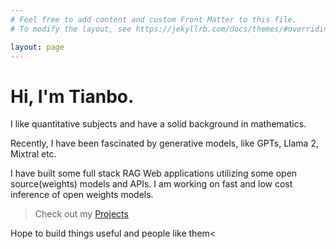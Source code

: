 ```yaml
---
# Feel free to add content and custom Front Matter to this file.
# To modify the layout, see https://jekyllrb.com/docs/themes/#overriding-theme-defaults

layout: page
---
```


<h1>Hi, I'm Tianbo.</h1>

I like quantitative subjects and have a solid background in mathematics.

Recently, I have been fascinated by generative models, like GPTs, Llama 2, Mixtral etc.

<!-- After figuring out the theoretical aspects of these models,  -->
I have built some full stack RAG Web applications utilizing some open source(weights) models and APIs.  I am working on fast and low cost inference of open weights models.

> Check out my <a href="{{ site.url }}/projects/">Projects</a>

Hope to build things useful and people like them<

<!-- <h3>I like quantitative subjects and have a solid background in mathematics.</h3>
<h3>Recently, I have been fascinated by generative models, like GPTs, Llama 2 etc.</h3>
<h3>After figuring out the theoretical aspects of these models, I have built some full stack Web applications utilizing some open source models and APIs. <h3>Check out my <a href="{{ site.url }}/projects/">Projects</a></h3></h3>
<h4>Hope to build things useful and people like them</h4> -->

<!-- <a href="https://github.com/{{ site.github_username }}">github</a> -->